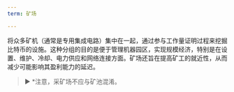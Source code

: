```yaml
---
term: 矿场

---
```

将众多矿机（通常是专用集成电路）集中在一起，通过参与工作量证明过程来挖掘比特币的设施。这种分组的目的是便于管理机器园区，实现规模经济，特别是在设置、维护、冷却、电力供应和网络连接方面。矿场还旨在提高矿工的就近性，从而减少可能影响其盈利能力的延迟。

> ► *注意，采矿场不应与矿池混淆。